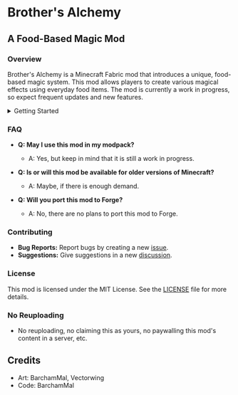 # Brother's Alchemy
## **A Food-Based Magic Mod**

### Overview

Brother's Alchemy is a Minecraft Fabric mod that introduces a unique, food-based magic system. This mod allows players to create various magical effects using everyday food items. The mod is currently a work in progress, so expect frequent updates and new features.

<details>

<summary>Getting Started</summary>

1. **Crafting the Diamond Pulpifier:**
   - Combine 1 diamond, 5 smooth stones, and 3 granite to craft a **Diamond Pulpifier**.

2. **Creating Pulp:**
   - Use the Diamond Pulpifier with raw foods like wheat, berries, apples, carrots, and potatoes to produce pulp.
   - Example: Wheat pulp is made from wheat.

3. **Extracting Magic:**
   - Combine pulp with bottles to create extracts.
   - Example: Wheat pulp + bottle = wheat extract.

4. **Crafting Magical Items:**
   - Combine extracts to create magical items such as **Fire in a Bottle** and **Cold in a Bottle**.
   - Example: Wheat extract + bottle = Fire in a Bottle.

5. **Using Spells:**
   - Combine Fire in a Bottle, Cold in a Bottle, and a normal bottle to craft the **BiomeCraft** spell.
   - Spells can be used twice without a spray bottle or 16 times with a spray bottle.
   - To use the spray bottle, place the spell in your off-hand, the spray bottle in your main hand, and right-click.

### Items

- **Diamond Pulpifier:**
  - Used to create pulp from raw food items.
  - ![Diamond Pulpifier](https://media.forgecdn.net/attachments/description/null/description_9f652fa4-42fd-4f23-9e31-7276abad1037.png)

- **Fire in a Bottle:**
  - A magical item crafted from extracts.
  - ![Fire in a Bottle](https://media.forgecdn.net/attachments/description/null/description_1a78104f-7461-4a8f-a60d-4af8741094ce.png)

- **Cold in a Bottle:**
  - Another magical item crafted from extracts.
  - ![Cold in a Bottle](https://media.forgecdn.net/attachments/description/null/description_0c83b6a9-9b01-4e06-b01e-2512a3f8f81d.png)

- **Spray Bottle:**
  - Allows for extended use of spells (16 uses).
  - Crafted with 3 gold, 4 copper, and a bottle.
  - ![Spray Bottle](https://media.forgecdn.net/attachments/description/null/description_e30de770-4f52-4180-98e9-53f7e798ec62.png)

### Food Items

- **Cookies and Tea:**
  - Use pulp with wheat to create cookies or a teacup to make tea.
  - Cookies provide a shorter, stronger effect, while tea provides a longer, weaker effect.
  - Example: Wheat cookies and tea give fire resistance.
  - ![Cookies and Tea](https://media.forgecdn.net/attachments/description/null/description_d62e42f5-2c96-4e0e-9215-86b665a1c156.png)

 </details>

### FAQ

- **Q: May I use this mod in my modpack?**
  - A: Yes, but keep in mind that it is still a work in progress.

- **Q: Is or will this mod be available for older versions of Minecraft?**
  - A: Maybe, if there is enough demand.

- **Q: Will you port this mod to Forge?**
  - A: No, there are no plans to port this mod to Forge.

### Contributing

- **Bug Reports:** Report bugs by creating a new [issue](https://github.com/BarchamMal/Brothers-Alchemy/issues/new/choose).
- **Suggestions:** Give suggestions in a new [discussion](https://github.com/BarchamMal/Brothers-Alchemy/discussions/new/choose).

### License

This mod is licensed under the MIT License. See the [LICENSE](LICENSE) file for more details.

### No Reuploading

- No reuploading, no claiming this as yours, no paywalling this mod's content in a server, etc.

## Credits
- Art: BarchamMal, Vectorwing
- Code: BarchamMal

